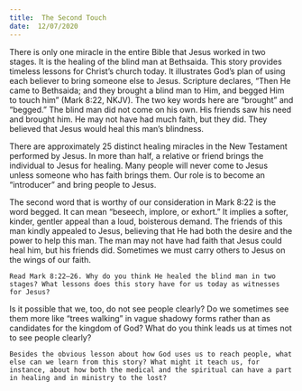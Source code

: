 ```yaml
---
title:  The Second Touch
date:  12/07/2020
---
```


There is only one miracle in the entire Bible that Jesus worked in two stages. It is the healing of the blind man at Bethsaida. This story provides timeless lessons for Christ’s church today. It illustrates God’s plan of using each believer to bring someone else to Jesus. Scripture declares, “Then He came to Bethsaida; and they brought a blind man to Him, and begged Him to touch him” (Mark 8:22, NKJV). The two key words here are “brought” and “begged.” The blind man did not come on his own. His friends saw his need and brought him. He may not have had much faith, but they did. They believed that Jesus would heal this man’s blindness.

There are approximately 25 distinct healing miracles in the New Testament performed by Jesus. In more than half, a relative or friend brings the individual to Jesus for healing. Many people will never come to Jesus unless someone who has faith brings them. Our role is to become an “introducer” and bring people to Jesus.

The second word that is worthy of our consideration in Mark 8:22 is the word begged. It can mean “beseech, implore, or exhort.” It implies a softer, kinder, gentler appeal than a loud, boisterous demand. The friends of this man kindly appealed to Jesus, believing that He had both the desire and the power to help this man. The man may not have had faith that Jesus could heal him, but his friends did. Sometimes we must carry others to Jesus on the wings of our faith.

`Read Mark 8:22–26. Why do you think He healed the blind man in two stages? What lessons does this story have for us today as witnesses for Jesus? `

Is it possible that we, too, do not see people clearly? Do we sometimes see them more like “trees walking” in vague shadowy forms rather than as candidates for the kingdom of God? What do you think leads us at times not to see people clearly?

`Besides the obvious lesson about how God uses us to reach people, what else can we learn from this story? What might it teach us, for instance, about how both the medical and the spiritual can have a part in healing and in ministry to the lost?`
